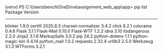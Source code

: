 (venv) PS C:\Users\bench\OneDrive\assignment_web_app\app> pip list   
Package            Version
------------------ --------
blinker            1.9.0
certifi            2025.8.3
charset-normalizer 3.4.2
click              8.2.1
colorama           0.4.6
Flask              3.1.1
Flask-Mail         0.10.0
Flask-WTF          1.2.2
idna               3.10
itsdangerous       2.2.0
Jinja2             3.1.6
MarkupSafe         3.0.2
pip                24.2
python-dotenv      1.1.1
python-magic-bin   0.4.14
python_mail        1.0.2
requests           2.32.4
urllib3            2.5.0
Werkzeug           3.1.3
WTForms            3.2.1
